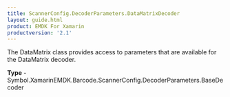 ```yaml
---
title: ScannerConfig.DecoderParameters.DataMatrixDecoder
layout: guide.html 
product: EMDK For Xamarin 
productversion: '2.1' 
---
```

The DataMatrix class provides access to parameters that are available for the DataMatrix decoder.

**Type** - Symbol.XamarinEMDK.Barcode.ScannerConfig.DecoderParameters.BaseDecoder



